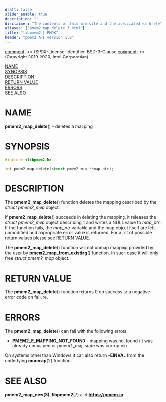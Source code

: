 ```yaml
---
draft: false
slider_enable: true
description: ""
disclaimer: "The contents of this web site and the associated <a href=\"https://github.com/pmem\">GitHub repositories</a> are BSD-licensed open source."
aliases: ["pmem2_map_delete.3.html"]
title: "libpmem2 | PMDK"
header: "pmem2 API version 1.0"
---
```


[comment]: <> (SPDX-License-Identifier: BSD-3-Clause
[comment]: <> (Copyright 2019-2020, Intel Corporation)

[comment]: <> (pmem2_map_delete.3 -- man page for libpmem2 pmem2_map_delete operation)

[NAME](#name)<br />
[SYNOPSIS](#synopsis)<br />
[DESCRIPTION](#description)<br />
[RETURN VALUE](#return-value)<br />
[ERRORS](#errors)<br />
[SEE ALSO](#see-also)<br />

# NAME #

**pmem2_map_delete**() - deletes a mapping

# SYNOPSIS #

```c
#include <libpmem2.h>

int pmem2_map_delete(struct pmem2_map **map_ptr);
```

# DESCRIPTION #

The **pmem2_map_delete**() function deletes the mapping described by the
*struct pmem2_map* object.

If **pmem2_map_delete**() succeeds in deleting the mapping, it releases the
*struct pmem2_map* object describing it and writes a NULL value to *map_ptr*.
If the function fails, the *map_ptr* variable and the map object itself are left
unmodified and appropriate error value is returned. For a list of possible
return values please see [RETURN VALUE](#return-value).

The **pmem2_map_delete**() function will not unmap mapping provided by the user
by **pmem2_map_from_existing**() function. In such case it will only free
*struct pmem2_map* object.

# RETURN VALUE #

The **pmem2_map_delete**() function returns 0 on success
or a negative error code on failure.

# ERRORS #

The **pmem2_map_delete**() can fail with the following errors:

* **PMEM2_E_MAPPING_NOT_FOUND** - mapping was not found (it was already
unmapped or pmem2_map state was corrupted)

On systems other than Windows it can also return **-EINVAL** from the underlying
**munmap**(2) function.

# SEE ALSO #

**pmem2_map_new(3)**, **libpmem2**(7) and **<https://pmem.io>**
